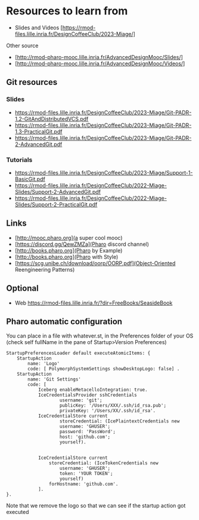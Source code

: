 
# Resources to learn from

- Slides and Videos [https://rmod-files.lille.inria.fr/DesignCoffeeClub/2023-Miage/]

Other source
- [http://rmod-pharo-mooc.lille.inria.fr/AdvancedDesignMooc/Slides/]
- [http://rmod-pharo-mooc.lille.inria.fr/AdvancedDesignMooc/Videos/]

## Git resources

### Slides
- https://rmod-files.lille.inria.fr/DesignCoffeeClub/2023-Miage/Git-PADR-1.2-GitAndDistributedVCS.pdf
- https://rmod-files.lille.inria.fr/DesignCoffeeClub/2023-Miage/Git-PADR-1.3-PracticalGit.pdf
- https://rmod-files.lille.inria.fr/DesignCoffeeClub/2023-Miage/Git-PADR-2-AdvancedGit.pdf
  
### Tutorials
- https://rmod-files.lille.inria.fr/DesignCoffeeClub/2023-Miage/Support-1-BasicGit.pdf
- https://rmod-files.lille.inria.fr/DesignCoffeeClub/2022-Miage-Slides/Support-2-AdvancedGit.pdf
- https://rmod-files.lille.inria.fr/DesignCoffeeClub/2022-Miage-Slides/Support-2-PracticalGit.pdf
  
## Links
- [http://mooc.pharo.org](a super cool mooc)
- [https://discord.gg/QewZMZa](Pharo discord channel)
- [http://books.pharo.org](Pharo by Example)
- [http://books.pharo.org](Pharo with Style)
- [https://scg.unibe.ch/download/oorp/OORP.pdf](Object-Oriented Reengineering Patterns)

## Optional
- Web https://rmod-files.lille.inria.fr/?dir=FreeBooks/SeasideBook


## Pharo automatic configuration

You can place in a file with whatever.st, in the Preferences folder of your OS (check self fullName in the pane of Startup>Version Preferences)

```
StartupPreferencesLoader default executeAtomicItems: {
	StartupAction 
		name: 'Logo' 
		code: [ PolymorphSystemSettings showDesktopLogo: false] .
	StartupAction 
		name: 'Git Settings' 
		code: [ 
			Iceberg enableMetacelloIntegration: true.
			IceCredentialsProvider sshCredentials
					username: 'git';
					publicKey: '/Users/XXX/.ssh/id_rsa.pub';
					privateKey: '/Users/XX/.ssh/id_rsa'.
			IceCredentialStore current
					storeCredential: (IcePlaintextCredentials new
					username: 'GHUSER';
					password: 'PassWord';
					host: 'github.com';
					yourself).		


			IceCredentialStore current
				storeCredential: (IceTokenCredentials new
					username: 'GHUSER';
					token: 'YOUR TOKEN';
					yourself) 
				forHostname: 'github.com'.
			]. 
}.

```
Note that we remove the logo so that we can see if the startup action got executed

